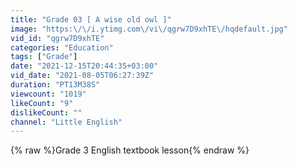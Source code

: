 ```yaml
---
title: "Grade 03 [ A wise old owl ]"
image: "https:\/\/i.ytimg.com\/vi\/qgrw7D9xhTE\/hqdefault.jpg"
vid_id: "qgrw7D9xhTE"
categories: "Education"
tags: ["Grade"]
date: "2021-12-15T20:44:35+03:00"
vid_date: "2021-08-05T06:27:39Z"
duration: "PT13M38S"
viewcount: "1019"
likeCount: "9"
dislikeCount: ""
channel: "Little English"
---
```

{% raw %}Grade 3 English textbook lesson{% endraw %}
